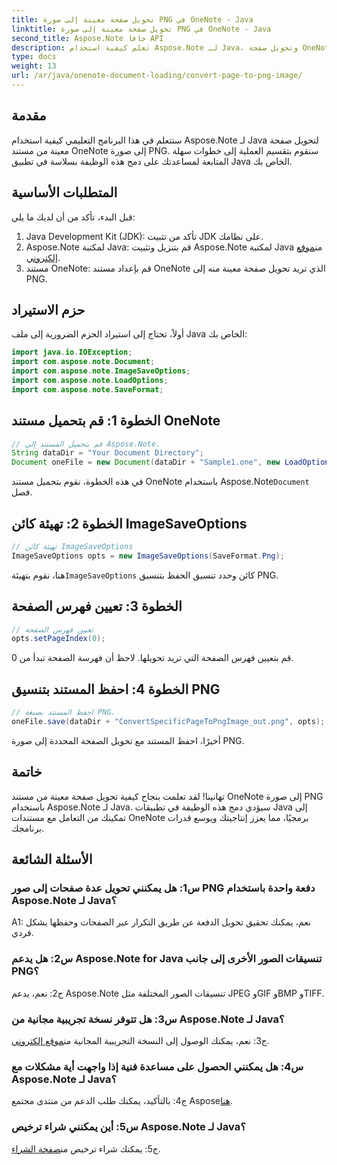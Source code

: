```yaml
---
title: تحويل صفحة معينة إلى صورة PNG في OneNote - Java
linktitle: تحويل صفحة معينة إلى صورة PNG في OneNote - Java
second_title: Aspose.Note جافا API
description: تعلم كيفية استخدام Aspose.Note لـ Java، وتحويل صفحة OneNote إلى PNG. اتبع الخطوات السهلة، وقم بتحميل المستند، وضبط الخيارات. قم بتحسين تطبيقات Java باستخدام هذه الوظيفة.
type: docs
weight: 13
url: /ar/java/onenote-document-loading/convert-page-to-png-image/
---
```

## مقدمة

ستتعلم في هذا البرنامج التعليمي كيفية استخدام Aspose.Note لـ Java لتحويل صفحة معينة من مستند OneNote إلى صورة PNG. سنقوم بتقسيم العملية إلى خطوات سهلة المتابعة لمساعدتك على دمج هذه الوظيفة بسلاسة في تطبيق Java الخاص بك.

## المتطلبات الأساسية

قبل البدء، تأكد من أن لديك ما يلي:

1. Java Development Kit (JDK): تأكد من تثبيت JDK على نظامك.
2.  Aspose.Note لمكتبة Java: قم بتنزيل وتثبيت Aspose.Note لمكتبة Java من[موقع إلكتروني](https://releases.aspose.com/note/java/).
3. مستند OneNote: قم بإعداد مستند OneNote الذي تريد تحويل صفحة معينة منه إلى PNG.

## حزم الاستيراد

أولاً، تحتاج إلى استيراد الحزم الضرورية إلى ملف Java الخاص بك:

```java
import java.io.IOException;
import com.aspose.note.Document;
import com.aspose.note.ImageSaveOptions;
import com.aspose.note.LoadOptions;
import com.aspose.note.SaveFormat;
```

## الخطوة 1: قم بتحميل مستند OneNote

```java
// قم بتحميل المستند إلى Aspose.Note.
String dataDir = "Your Document Directory";
Document oneFile = new Document(dataDir + "Sample1.one", new LoadOptions());
```

 في هذه الخطوة، نقوم بتحميل مستند OneNote باستخدام Aspose.Note`Document` فصل.

## الخطوة 2: تهيئة كائن ImageSaveOptions

```java
// تهيئة كائن ImageSaveOptions
ImageSaveOptions opts = new ImageSaveOptions(SaveFormat.Png);
```

 هنا، نقوم بتهيئة`ImageSaveOptions` كائن وحدد تنسيق الحفظ بتنسيق PNG.

## الخطوة 3: تعيين فهرس الصفحة

```java
// تعيين فهرس الصفحة
opts.setPageIndex(0);
```

قم بتعيين فهرس الصفحة التي تريد تحويلها. لاحظ أن فهرسة الصفحة تبدأ من 0.

## الخطوة 4: احفظ المستند بتنسيق PNG

```java
// احفظ المستند بصيغة PNG.
oneFile.save(dataDir + "ConvertSpecificPageToPngImage_out.png", opts);
```

أخيرًا، احفظ المستند مع تحويل الصفحة المحددة إلى صورة PNG.

## خاتمة

تهانينا! لقد تعلمت بنجاح كيفية تحويل صفحة معينة من مستند OneNote إلى صورة PNG باستخدام Aspose.Note لـ Java. سيؤدي دمج هذه الوظيفة في تطبيقات Java إلى تمكينك من التعامل مع مستندات OneNote برمجيًا، مما يعزز إنتاجيتك ويوسع قدرات برنامجك.

## الأسئلة الشائعة

### س1: هل يمكنني تحويل عدة صفحات إلى صور PNG دفعة واحدة باستخدام Aspose.Note لـ Java؟

A1: نعم، يمكنك تحقيق تحويل الدفعة عن طريق التكرار عبر الصفحات وحفظها بشكل فردي.

### س2: هل يدعم Aspose.Note for Java تنسيقات الصور الأخرى إلى جانب PNG؟

ج2: نعم، يدعم Aspose.Note تنسيقات الصور المختلفة مثل JPEG وGIF وBMP وTIFF.

### س3: هل تتوفر نسخة تجريبية مجانية من Aspose.Note لـ Java؟

 ج3: نعم، يمكنك الوصول إلى النسخة التجريبية المجانية من[موقع إلكتروني](https://releases.aspose.com/).

### س4: هل يمكنني الحصول على مساعدة فنية إذا واجهت أية مشكلات مع Aspose.Note لـ Java؟

 ج4: بالتأكيد، يمكنك طلب الدعم من منتدى مجتمع Aspose[هنا](https://forum.aspose.com/c/note/28).

### س5: أين يمكنني شراء ترخيص Aspose.Note لـ Java؟

 ج5: يمكنك شراء ترخيص من[صفحة الشراء](https://purchase.aspose.com/buy).
